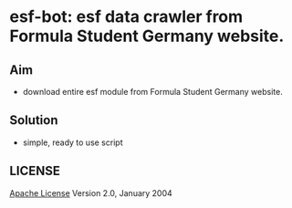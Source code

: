 # esf-bot: esf data crawler from Formula Student Germany website.

## Aim
* download entire esf module from Formula Student Germany website.

## Solution
* simple, ready to use script

## LICENSE
[Apache License](http://www.apache.org/licenses/LICENSE-2.0) Version 2.0, January 2004
